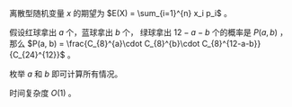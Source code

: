 离散型随机变量 $x$ 的期望为 $E(X) = \sum_{i=1}^{n} x_i p_i$ 。

假设红球拿出 $a$ 个，蓝球拿出 $b$ 个， 绿球拿出 $12-a-b$ 个的概率是 $P(a, b)$ ，那么 $P(a, b) = \frac{C_{8}^{a}\cdot C_{8}^{b}\cdot C_{8}^{12-a-b}}{C_{24}^{12}}$ 。

枚举 $a$ 和 $b$ 即可计算所有情况。

时间复杂度 $O(1)$ 。